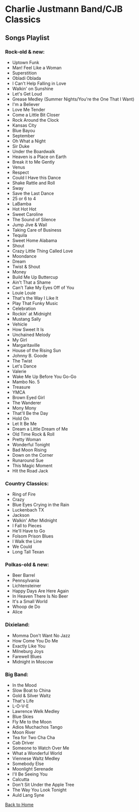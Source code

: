 # Charlie Justmann Band/CJB Classics

## Songs Playlist

### Rock-old & new:

- Uptown Funk
- Man! Feel Like a Woman
- Superstition
- Obladi Oblada
- I Can't Help Falling in Love
- Walkin' on Sunshine
- Let's Get Loud
- Grease Medley (Summer Nights/You're the One That I Want)
- I'm a Believer
- Love Me Tender
- Come a Little Bit Closer
- Rock Around the Clock
- Kansas City
- Blue Bayou
- September
- Oh What a Night
- Sir Duke
- Under the Boardwalk
- Heaven is a Place on Earth
- Break it to Me Gently
- Venus
- Respect
- Could I Have this Dance
- Shake Rattle and Roll
- Sway
- Save the Last Dance
- 25 or 6 to 4
- LaBamba
- Hot Hot Hot
- Sweet Caroline
- The Sound of Silence
- Jump Jive & Wail
- Taking Care of Business
- Tequila
- Sweet Home Alabama
- Shout
- Crazy Little Thing Called Love
- Moondance
- Dream
- Twist & Shout
- Money
- Build Me Up Buttercup
- Ain't That a Shame
- Can't Take My Eyes Off of You
- Louie Louie
- That's the Way I Like It
- Play That Funky Music
- Celebration
- Rockin' at Midnight
- Mustang Sally
- Vehicle
- How Sweet It Is
- Unchained Melody
- My Girl
- Margaritaville
- House of the Rising Sun
- Johnny B. Goode
- The Twist
- Let's Dance
- Valerie
- Wake Me Up Before You Go-Go
- Mambo No. 5
- Treasure
- YMCA
- Brown Eyed Girl
- The Wanderer
- Mony Mony
- That'll Be the Day
- Hold On
- Let It Be Me
- Dream a Little Dream of Me
- Old Time Rock & Roll
- Pretty Woman
- Wonderful Tonight
- Bad Moon Rising
- Down on the Corner
- Runaround Sue
- This Magic Moment
- Hit the Road Jack

### Country Classics:

- Ring of Fire
- Crazy
- Blue Eyes Crying in the Rain
- Luckenbach TX
- Jackson
- Walkin' After Midnight
- I Fall to Pieces
- He'll Have to Go
- Folsom Prison Blues
- I Walk the Line
- We Could
- Long Tall Texan

### Polkas-old & new:

- Beer Barrel
- Pennsylvania
- Lichtensteiner
- Happy Days Are Here Again
- In Heaven There Is No Beer
- It's a Small World
- Whoop de Do
- Alice

### Dixieland:

- Momma Don't Want No Jazz
- How Come You Do Me
- Exactly Like You
- Milneburg Joys
- Farewell Blues
- Midnight in Moscow

### Big Band:

- In the Mood
- Slow Boat to China
- Gold & Silver Waltz
- That's Life
- L-O-V-E
- Lawrence Welk Medley
- Blue Skies
- Fly Me to the Moon
- Adios Muchachos Tango
- Moon River
- Tea for Two Cha Cha
- Cab Driver
- Someone to Watch Over Me
- What a Wonderful World
- Viennese Waltz Medley
- Somebody Else
- Moonlight Serenade
- I'll Be Seeing You
- Calcutta
- Don't Sit Under the Apple Tree
- The Way You Look Tonight
- Auld Lang Syne

[Back to Home](index.html)

